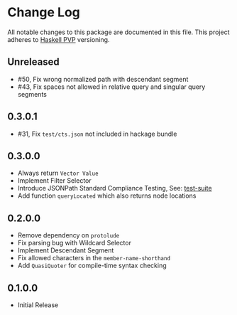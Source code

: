 # Change Log

All notable changes to this package are documented in this file. This project adheres to [Haskell PVP](https://pvp.haskell.org/) versioning.

## Unreleased

- #50, Fix wrong normalized path with descendant segment
- #43, Fix spaces not allowed in relative query and singular query segments

## 0.3.0.1

- #31, Fix `test/cts.json` not included in hackage bundle

## 0.3.0.0

- Always return `Vector Value`
- Implement Filter Selector
- Introduce JSONPath Standard Compliance Testing, See: [test-suite](https://github.com/jsonpath-standard/jsonpath-compliance-test-suite)
- Add function `queryLocated` which also returns node locations

## 0.2.0.0

- Remove dependency on `protolude`
- Fix parsing bug with Wildcard Selector
- Implement Descendant Segment
- Fix allowed characters in the `member-name-shorthand`
- Add `QuasiQuoter` for compile-time syntax checking

## 0.1.0.0

- Initial Release
